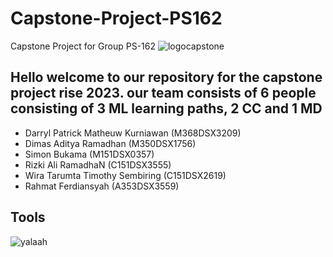 # Capstone-Project-PS162
Capstone Project for Group PS-162
![logocapstone](https://github.com/dimasramadhan29/Capstone-Project-PS162/assets/79414122/80019eb4-80e9-47cd-b57b-b6a650447cd3)

## Hello welcome to our repository for the capstone project rise 2023. our team consists of 6 people consisting of 3 ML learning paths, 2 CC and 1 MD

- Darryl Patrick Matheuw Kurniawan (M368DSX3209)
- Dimas Aditya Ramadhan (M350DSX1756)
- Simon Bukama (M151DSX0357)    
- Rizki Ali RamadhaN (C151DSX3555)  
- Wira Tarumta Timothy Sembiring (C151DSX2619)  
- Rahmat Ferdiansyah (A353DSX3559) 

## Tools
![yalaah](https://github.com/dimasramadhan29/Capstone-Project-PS162/assets/79414122/a8ff1480-d17f-4db1-be14-b37d04b76f49)
